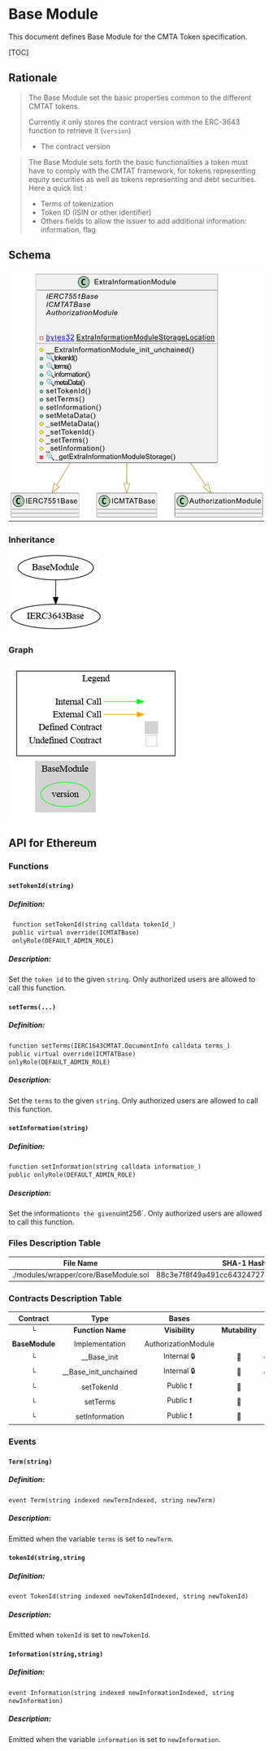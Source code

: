 # Base Module

This document defines Base Module for the CMTA Token specification.

[TOC]

## Rationale

> The Base Module set the basic properties common to the different CMTAT tokens.
>
> Currently it only stores the contract version with the ERC-3643 function to retrieve it (`version`)
>
> - The contract version

> The Base Module sets forth the basic functionalities a token must have to comply with the CMTAT framework, for tokens representing equity securities as well as tokens representing and debt securities. Here a quick list :
>
> - Terms of tokenization
> - Token ID (ISIN or other identifier) 
> - Others fields to allow the issuer to add additional information: information, flag

## Schema

![ExtraInformationUML](../../../schema/uml/ExtraInformationUML.png)

### Inheritance

![surya_inheritance_BaseModule.sol](../../../schema/surya_inheritance/surya_inheritance_BaseModule.sol.png)

### Graph

![surya_graph_BaseModule.sol](../../../schema/surya_graph/surya_graph_BaseModule.sol.png)



## API for Ethereum

### Functions

#### `setTokenId(string)`

##### Definition:

```solidity
 function setTokenId(string calldata tokenId_) 
 public virtual override(ICMTATBase)  
 onlyRole(DEFAULT_ADMIN_ROLE)
```

##### Description:

Set the `token id` to the given `string`.
Only authorized users are allowed to call this function.

#### `setTerms(...)`

##### Definition:

```solidity
function setTerms(IERC1643CMTAT.DocumentInfo calldata terms_) 
public virtual override(ICMTATBase) 
onlyRole(DEFAULT_ADMIN_ROLE)
```

##### Description:

Set the `terms` to the given `string`.
Only authorized users are allowed to call this function.

#### `setInformation(string)`

##### Definition:

```solidity
function setInformation(string calldata information_) 
public onlyRole(DEFAULT_ADMIN_ROLE)
```

##### Description:

Set the information` to the given `uint256`.
Only authorized users are allowed to call this function.

### Files Description Table


| File Name                             | SHA-1 Hash                               |
| ------------------------------------- | ---------------------------------------- |
| ./modules/wrapper/core/BaseModule.sol | 88c3e7f8f49a491cc6432472783d33ac3127d536 |


### Contracts Description Table


|    Contract    |         Type          |        Bases        |                |                  |
| :------------: | :-------------------: | :-----------------: | :------------: | :--------------: |
|       └        |   **Function Name**   |   **Visibility**    | **Mutability** |  **Modifiers**   |
|                |                       |                     |                |                  |
| **BaseModule** |    Implementation     | AuthorizationModule |                |                  |
|       └        |      __Base_init      |     Internal 🔒      |       🛑        | onlyInitializing |
|       └        | __Base_init_unchained |     Internal 🔒      |       🛑        | onlyInitializing |
|       └        |      setTokenId       |      Public ❗️       |       🛑        |     onlyRole     |
|       └        |       setTerms        |      Public ❗️       |       🛑        |     onlyRole     |
|       └        |    setInformation     |      Public ❗️       |       🛑        |     onlyRole     |

### Events

#### `Term(string)`

##### Definition:

```solidity
event Term(string indexed newTermIndexed, string newTerm)
```

##### Description:

Emitted when the variable `terms` is set to `newTerm`.

#### `tokenId(string,string`

##### Definition:

```solidity
event TokenId(string indexed newTokenIdIndexed, string newTokenId)
```

##### Description:

Emitted when `tokenId` is set to `newTokenId`.

#### `Information(string,string)`

##### Definition:

```solidity
event Information(string indexed newInformationIndexed, string newInformation)
```

##### Description:

Emitted when the variable `information` is set to `newInformation`.
